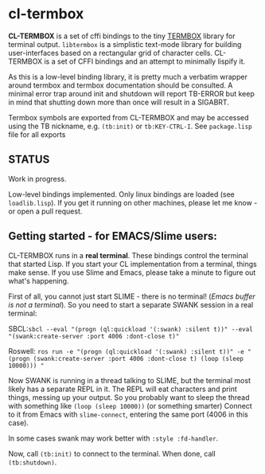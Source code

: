 # cl-termbox

**CL-TERMBOX** is a set of cffi bindings to the tiny [TERMBOX](https://github.com/nsf/termbox) library for terminal output.  `libtermbox` is a simplistic text-mode library for building user-interfaces based on a rectangular grid of character cells.  CL-TERMBOX is a set of CFFI bindings and an attempt to minimally lispify it.

As this is a low-level binding library, it is pretty much a verbatim wrapper around termbox and termbox documentation should be consulted.  A minimal error trap around init and shutdown will report TB-ERROR but keep in mind that shutting down more than once will result in a SIGABRT. 

Termbox symbols are exported from CL-TERMBOX and may be accessed using the TB nickname, e.g. `(tb:init)` or `tb:KEY-CTRL-I`.  See `package.lisp` file for all exports

## STATUS

Work in progress.

Low-level bindings implemented.   Only linux bindings are loaded (see `loadlib.lisp`).  If you get it running on other machines, please let me know - or open a pull request.

## Getting started - for EMACS/Slime users:

CL-TERMBOX runs in a **real terminal**.  These bindings control the terminal that started Lisp.  If you start your CL implementation from a terminal, things make sense. If you use Slime and Emacs, please take a minute to figure out what's happening.

First of all, you cannot just start SLIME - there is no terminal! (_Emacs buffer is not a terminal_).  So you need to start a separate SWANK session in a real terminal:

SBCL:`sbcl --eval "(progn (ql:quickload '(:swank) :silent t))" --eval "(swank:create-server :port 4006 :dont-close t)"`

Roswell: `ros run -e "(progn (ql:quickload '(:swank) :silent t))" -e "(progn (swank:create-server :port 4006 :dont-close t) (loop (sleep 10000))) "`

Now SWANK is running in a thread talking to SLIME, but the terminal most likely has a separate REPL in it.  The REPL will eat characters and print things, messing up your output.  So you probably want to sleep the thread with something like `(loop (sleep 10000))` (or something smarter)
Connect to it from Emacs with `slime-connect`, entering the same port (4006 in this case).

In some cases swank may work better with `:style :fd-handler`.


Now, call `(tb:init)` to connect to the terminal.  When done, call `(tb:shutdown)`.
